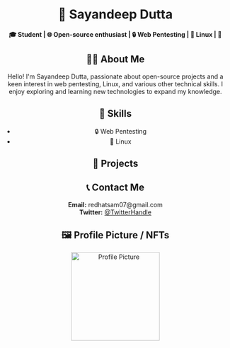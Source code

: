 <h1 align="center">👋 Sayandeep Dutta</h1>

<p align="center">
  <b>🎓  Student | 🌐 Open-source enthusiast | 🔒 Web Pentesting | 🐧 Linux | 🚀 </b>
</p>

<h2 align="center">👨‍💻 About Me</h2>

<p align="center">Hello! I'm Sayandeep Dutta, passionate about open-source projects and a keen interest in web pentesting, Linux, and various other technical skills. I enjoy exploring and learning new technologies to expand my knowledge.</p>

<h2 align="center">🔧 Skills</h2>

<ul align="center">
  <li>🔒 Web Pentesting</li>
  <li>🐧 Linux</li>
</ul>

<h2 align="center">🚀 Projects</h2>

<h2 align="center">📞 Contact Me</h2>

<p align="center">
  <b>Email:</b> redhatsam07@gmail.com<br>
  <b>Twitter:</b> <a href="https://twitter.com/SamD3tta">@TwitterHandle</a>
</p>

<h2 align="center">🖼️ Profile Picture / NFTs</h2>

<p align="center">
  <img src="https://i.seadn.io/gcs/files/0e428e0a1d5688f005af68231494e571.png" alt="Profile Picture" width="200">
</p>






